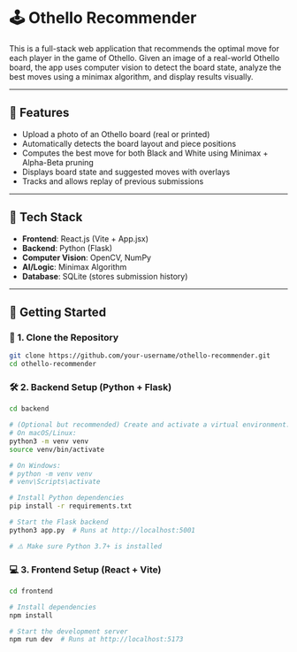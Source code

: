 # 🕹️ Othello Recommender

This is a full-stack web application that recommends the optimal move for each player in the game of Othello. Given an image of a real-world Othello board, the app uses computer vision to detect the board state, analyze the best moves using a minimax algorithm, and display results visually.

---

## 📸 Features

- Upload a photo of an Othello board (real or printed)
- Automatically detects the board layout and piece positions
- Computes the best move for both Black and White using Minimax + Alpha-Beta pruning
- Displays board state and suggested moves with overlays
- Tracks and allows replay of previous submissions

---

## 🧠 Tech Stack

- **Frontend**: React.js (Vite + App.jsx)
- **Backend**: Python (Flask)
- **Computer Vision**: OpenCV, NumPy
- **AI/Logic**: Minimax Algorithm
- **Database**: SQLite (stores submission history)

---

## 🚀 Getting Started

### 🔁 1. Clone the Repository

```bash
git clone https://github.com/your-username/othello-recommender.git
cd othello-recommender
```

### 🛠️ 2. Backend Setup (Python + Flask)

```bash
cd backend

# (Optional but recommended) Create and activate a virtual environment:
# On macOS/Linux:
python3 -m venv venv
source venv/bin/activate

# On Windows:
# python -m venv venv
# venv\Scripts\activate

# Install Python dependencies
pip install -r requirements.txt

# Start the Flask backend
python3 app.py  # Runs at http://localhost:5001

# ⚠️ Make sure Python 3.7+ is installed
```

### 💻 3. Frontend Setup (React + Vite)

```bash
cd frontend

# Install dependencies
npm install

# Start the development server
npm run dev  # Runs at http://localhost:5173
```
